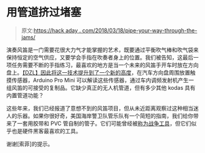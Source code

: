 # 用管道挤过堵塞

> 原文:[https://hack aday . com/2018/03/18/pipe-your-way-through-the-jams/](https://hackaday.com/2018/03/18/pipe-your-way-through-the-jams/)

演奏风笛是一门需要花很大力气才能掌握的艺术，既要通过平衡吹气棒和吹气袋来保持恒定的空气供应，又要学会手指在吹奏者身上的位置。我们被告知，这最后一项任务需要不断的手指练习，最喜欢的地方是当一个未来的风笛手开车时放在方向盘上。[【DZL】因此将这一技术提升到了一个新的高度](http://blog.dzl.dk/2017/12/03/practice-piping-while-on-the-road/)，在汽车方向盘周围放置触摸传感器，Arduino Pro Mini 可以解读这些传感器，通过车内调频发射机产生一组风笛的可接受的复制品。它缺少真正的无人机管道，但有多少其他 kodas 具有内置管道功能？

这些年来，我们已经报道了意想不到的风笛项目，但从未近距离观察过这种相当迷人的乐器。如果你很好奇，美国海岸警卫队管乐队有一个简短的指南，我们给你带来了一套用胶带和 PVC 管自制的管子。它们可能曾经被[称为战争工具](http://www.heraldscotland.com/news/12038855.David_declares_his_bagpipes_a_weapon_of_war/)，但它们似乎也是硬件黑客最喜欢的工具。

谢谢[索菲]的提示。